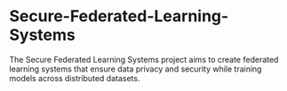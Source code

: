 # Secure-Federated-Learning-Systems
The Secure Federated Learning Systems project aims to create federated learning systems that ensure data privacy and security while training models across distributed datasets.
